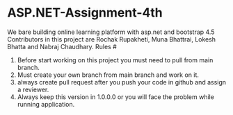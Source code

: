 # ASP.NET-Assignment-4th
We bare building online learning platform with asp.net and bootstrap 4.5
Contributors in this project are Rochak Rupakheti, Muna Bhattrai, Lokesh Bhatta and Nabraj Chaudhary.
Rules # 
1. Before start working on this project you must need to pull from main branch.
2. Must create your own branch from main branch and work on it.
3. always create pull request after you push your code in github and assign a reviewer.
4.   <package id="Microsoft.Web.Infrastructure" version="1.0.0.0" targetFramework="net48" /> Always keep this version in 1.0.0.0 or you will face the problem while running application.
